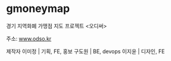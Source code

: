 # gmoneymap
경기 지역화폐 가맹점 지도 프로젝트 <오디써>

주소: www.odso.kr

제작자
이미정 | 기획, FE, 홍보
구도원 | BE, devops
이지윤 | 디자인, FE
